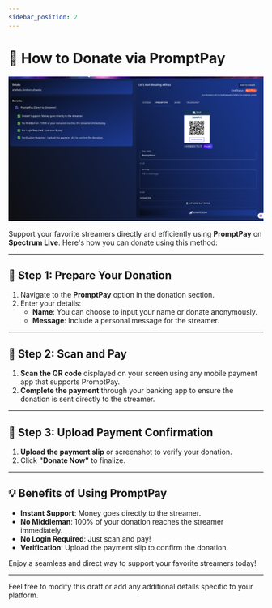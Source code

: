 ```yaml
---
sidebar_position: 2
---
```


# 💸 How to Donate via PromptPay

![Donate via PromptPay](./img/donateViaPromptPay.png)

Support your favorite streamers directly and efficiently using **PromptPay** on **Spectrum Live**. Here's how you can donate using this method:

---

## 📌 Step 1: Prepare Your Donation

1. Navigate to the **PromptPay** option in the donation section.
2. Enter your details:
   - **Name**: You can choose to input your name or donate anonymously.
   - **Message**: Include a personal message for the streamer.

---

## 📌 Step 2: Scan and Pay

1. **Scan the QR code** displayed on your screen using any mobile payment app that supports PromptPay.
2. **Complete the payment** through your banking app to ensure the donation is sent directly to the streamer.

---

## 📌 Step 3: Upload Payment Confirmation

1. **Upload the payment slip** or screenshot to verify your donation.
2. Click **"Donate Now"** to finalize.

---

## 💡 Benefits of Using PromptPay

- **Instant Support**: Money goes directly to the streamer.
- **No Middleman**: 100% of your donation reaches the streamer immediately.
- **No Login Required**: Just scan and pay!
- **Verification**: Upload the payment slip to confirm the donation.

Enjoy a seamless and direct way to support your favorite streamers today!

---

Feel free to modify this draft or add any additional details specific to your platform.